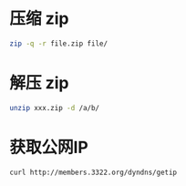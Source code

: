 # 压缩 zip
```bash
zip -q -r file.zip file/
```

# 解压 zip
```bash
unzip xxx.zip -d /a/b/
```

# 获取公网IP
```bash
curl http://members.3322.org/dyndns/getip
```